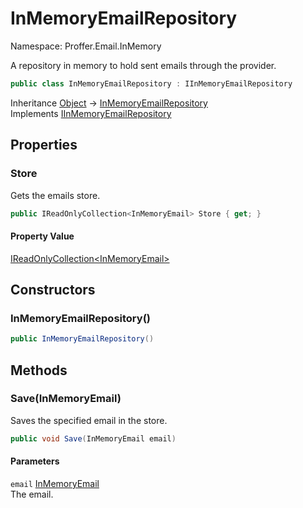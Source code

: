 # InMemoryEmailRepository

Namespace: Proffer.Email.InMemory

A repository in memory to hold sent emails through the provider.

```csharp
public class InMemoryEmailRepository : IInMemoryEmailRepository
```

Inheritance [Object](https://docs.microsoft.com/en-us/dotnet/api/system.object) → [InMemoryEmailRepository](./proffer.email.inmemory.inmemoryemailrepository)<br>
Implements [IInMemoryEmailRepository](./proffer.email.inmemory.iinmemoryemailrepository)

## Properties

### **Store**

Gets the emails store.

```csharp
public IReadOnlyCollection<InMemoryEmail> Store { get; }
```

#### Property Value

[IReadOnlyCollection&lt;InMemoryEmail&gt;](https://docs.microsoft.com/en-us/dotnet/api/system.collections.generic.ireadonlycollection-1)<br>

## Constructors

### **InMemoryEmailRepository()**



```csharp
public InMemoryEmailRepository()
```

## Methods

### **Save(InMemoryEmail)**

Saves the specified email in the store.

```csharp
public void Save(InMemoryEmail email)
```

#### Parameters

`email` [InMemoryEmail](./proffer.email.inmemory.inmemoryemail)<br>
The email.
